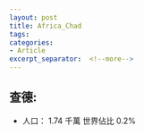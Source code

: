 ```yaml
---
layout: post
title: Africa_Chad
tags: 
categories:
- Article
excerpt_separator:  <!--more-->
---
```

## 查德:
- 人口： 1.74 千萬 世界佔比 0.2%